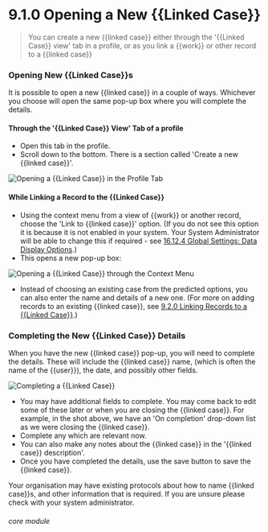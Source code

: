 # 9.1.0 <i class="fas fa-link"></i>  Opening a New {{Linked Case}}

> You can create a new {{linked case}} either through the '{{Linked Case}} view' tab in a profile, or as you link a {{work}} or other record to a {{linked case}}

### Opening New {{Linked Case}}s

It is possible to open a new {{linked case}} in a couple of ways. Whichever you choose will open the same pop-up box where you will complete the details.

#### Through the '{{Linked Case}} View' Tab of a profile

- Open this tab in the profile. 
- Scroll down to the bottom. There is a section called 'Create a new {{linked case}}'.

![Opening a {{Linked Case}} in the Profile Tab](9.1.0a.png)

#### While Linking a Record to the {{Linked Case}}

- Using the context menu from a view of {{work}} or another record, choose the 'Link to {{linked case}}' option. (If you do not see this option it is because it is not enabled in your system. Your System Administrator will be able to change this if required - see [16.12.4 Global Settings: Data Display Options](/help/index/p/16.12.4).) 
- This opens a new pop-up box:

![Opening a {{Linked Case}} through the Context Menu](9.1.0b.png)

- Instead of choosing an existing case from the predicted options, you can also enter the name and details of a new one. (For more on adding records to an existing {{linked case}}, see [9.2.0 Linking Records to a {{Linked Case}}](help/index/p/9.2.0).)

### Completing the New {{Linked Case}} Details

When you have the new {{linked case}} pop-up, you will need to complete the details.  These will include the {{linked case}} name, (which is often the name of the {{user}}), the date, and possibly other fields.

![Completing a {{Linked Case}}](9.1.0c.png)

- You may have additional fields to complete. You may come back to edit some of these later or when you are closing the {{linked case}}. For example, in the shot above, we have an 'On completion' drop-down list as we were closing the {{linked case}}. 
- Complete any which are relevant now.  
- You can also make any notes about the {{linked case}} in the '{{linked case}} description'.
- Once you have completed the details, use the save button to save the {{linked case}}.

Your organisation may have existing protocols about how to name {{linked case}}s, and other information that is required.  If you are unsure please check with your system administrator.

###### core module

